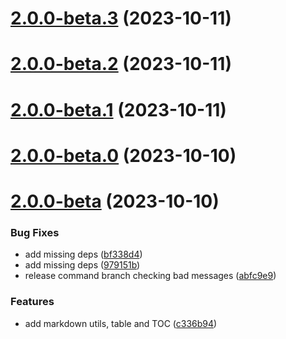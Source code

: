 # [2.0.0-beta.3](https://github.com/herveperchec/readme-generator/compare/v2.0.0-beta.2...v2.0.0-beta.3) (2023-10-11)



# [2.0.0-beta.2](https://github.com/herveperchec/readme-generator/compare/v2.0.0-beta.1...v2.0.0-beta.2) (2023-10-11)



# [2.0.0-beta.1](https://github.com/herveperchec/readme-generator/compare/v2.0.0-beta.0...v2.0.0-beta.1) (2023-10-11)



# [2.0.0-beta.0](https://github.com/herveperchec/readme-generator/compare/v2.0.0-beta...v2.0.0-beta.0) (2023-10-10)



# [2.0.0-beta](https://github.com/herveperchec/readme-generator/compare/v1.0.4...v2.0.0-beta) (2023-10-10)


### Bug Fixes

* add missing deps ([bf338d4](https://github.com/herveperchec/readme-generator/commit/bf338d44b1f3c4b2b0e3fc938483ac5bfe79fbb1))
* add missing deps ([979151b](https://github.com/herveperchec/readme-generator/commit/979151b36d8009429c60ea2aab99a5c7bcb56d4c))
* release command branch checking bad messages ([abfc9e9](https://github.com/herveperchec/readme-generator/commit/abfc9e99618331c5603b45382b4b1ee4121362c2))


### Features

* add markdown utils, table and TOC ([c336b94](https://github.com/herveperchec/readme-generator/commit/c336b9484dc1e9efb6aeb87981faf3f6f27c8e8a))



